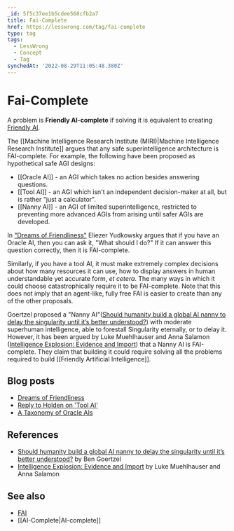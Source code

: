 ```yaml
---
_id: 5f5c37ee1b5cdee568cfb2a7
title: Fai-Complete
href: https://lesswrong.com/tag/fai-complete
type: tag
tags:
  - LessWrong
  - Concept
  - Tag
synchedAt: '2022-08-29T11:05:48.380Z'
---
```

# Fai-Complete

A problem is **Friendly AI-complete** if solving it is equivalent to creating [Friendly AI](https://wiki.lesswrong.com/wiki/Friendly_AI).

The [[Machine Intelligence Research Institute (MIRI)|Machine Intelligence Research Institute]] argues that any safe superintelligence architecture is FAI-complete. For example, the following have been proposed as hypothetical safe AGI designs:

- [[Oracle AI]] \- an AGI which takes no action besides answering questions.
- [[Tool AI]] \- an AGI which isn't an independent decision-maker at all, but is rather "just a calculator".
- [[Nanny AI]] \- an AGI of limited superintelligence, restricted to preventing more advanced AGIs from arising until safer AGIs are developed.

In ["Dreams of Friendliness"](http://lesswrong.com/lw/tj/dreams_of_friendliness/) Eliezer Yudkowsky argues that if you have an Oracle AI, then you can ask it, "What should I do?" If it can answer this question correctly, then it is FAI-complete.

Similarly, if you have a tool AI, it must make extremely complex decisions about how many resources it can use, how to display answers in human understandable yet accurate form, *et cetera*. The many ways in which it could choose catastrophically require it to be FAI-complete. Note that this does not imply that an agent-like, fully free FAI is easier to create than any of the other proposals.

Goertzel proposed a "Nanny AI"([Should humanity build a global AI nanny to delay the singularity until it’s better understood?](http://commonsenseatheism.com/wp-content/uploads/2012/03/Goertzel-Should-Humanity-Build-a-Global-AI-Nanny-to-Delay-the-Singularity-Until-its-Better-Understood.pdf)) with moderate superhuman intelligence, able to forestall Singularity eternally, or to delay it. However, it has been argued by Luke Muehlhauser and Anna Salamon ([Intelligence Explosion: Evidence and Import](http://intelligence.org/files/IE-EI.pdf)) that a Nanny AI is FAI-complete. They claim that building it could require solving all the problems required to build [[Friendly Artificial Intelligence]].

## Blog posts

- [Dreams of Friendliness](http://lesswrong.com/lw/tj/dreams_of_friendliness/)
- [Reply to Holden on 'Tool AI'](http://lesswrong.com/lw/cze/reply_to_holden_on_tool_ai/)
- [A Taxonomy of Oracle AIs](http://lesswrong.com/lw/any/a_taxonomy_of_oracle_ais/)

## References

- [Should humanity build a global AI nanny to delay the singularity until it’s better understood?](http://commonsenseatheism.com/wp-content/uploads/2012/03/Goertzel-Should-Humanity-Build-a-Global-AI-Nanny-to-Delay-the-Singularity-Until-its-Better-Understood.pdf) by Ben Goertzel
- [Intelligence Explosion: Evidence and Import](http://intelligence.org/files/IE-EI.pdf) by Luke Muehlhauser and Anna Salamon

## See also

- [FAI](https://wiki.lesswrong.com/wiki/FAI)
- [[AI-Complete|AI-complete]]